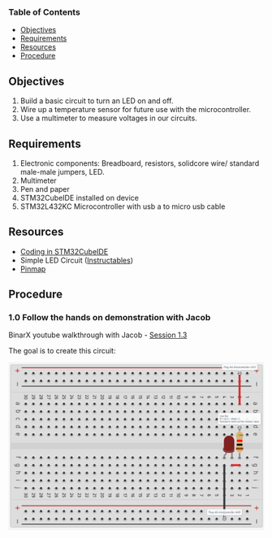 ### Table of Contents <!-- omit from toc -->
- [Objectives](#objectives)
- [Requirements](#requirements)
- [Resources](#resources)
- [Procedure](#procedure)

## Objectives
1. Build a basic circuit to turn an LED on and off.
5. Wire up a temperature sensor for future use with the microcontroller.
6. Use a multimeter to measure voltages in our circuits.

## Requirements
1. Electronic components: Breadboard, resistors, solidcore wire/ standard male-male jumpers, LED.
2. Multimeter
3. Pen and paper 
4. STM32CubeIDE installed on device
5. STM32L432KC Microcontroller with usb a to micro usb cable

## Resources

- [Coding in STM32CubeIDE](https://wiki.st.com/stm32mcu/wiki/STM32StepByStep:Getting_started_with_STM32_:_STM32_step_by_step)
- Simple LED Circuit ([Instructables](https://www.instructables.com/Simple-Basic-LED-Circuit-How-to-Use-LEDs/))
- [Pinmap](/1.%20Payload%20Hardware%20Development/BinarX_Rocket_Payload_Microcontroller_Board_Pin_Labels.png)

## Procedure
### 1.0 Follow the hands on demonstration with Jacob <!-- omit from toc -->
BinarX youtube walkthrough with Jacob - [Session 1.3](https://youtu.be/c4AYyQy6dpM?si=3i30rcex_vjnUiQZ)

The goal is to create this circuit:

![LED and Temperature Sensor Circuit](figures/1_3-Circuit_Diagram.png)
